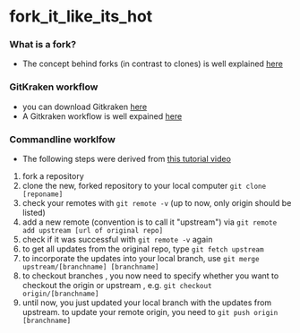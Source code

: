 # fork_it_like_its_hot

### What is a fork?

- The concept behind forks (in contrast to clones) is well explained [here](https://www.youtube.com/watch?v=EAC6zUmgkgQ)

### GitKraken workflow

- you can download Gitkraken [here](https://www.gitkraken.com/)
- A Gitkraken workflow is well expained [here](https://www.youtube.com/watch?v=j_qpzND5yAg)

### Commandline worklfow

- The following steps were derived from [this tutorial video](https://www.youtube.com/watch?v=deEYHVpE1c8&t=480s)

1. fork a repository
2. clone the new, forked repository to your local computer `git clone [reponame]`
3. check your remotes with `git remote -v` (up to now, only origin should be listed)
4. add a new remote (convention is to call it "upstream") via `git remote add upstream [url of original repo]`
5. check if it was successful with `git remote -v` again
6. to get all updates from the original repo, type `git fetch upstream`
7. to incorporate the updates into your local branch, use `git merge upstream/[branchname] [branchname]` 
8. to checkout branches , you now need to specify whether you want to checkout the origin or upstream , e.g. `git checkout origin/[branchname]`
9. until now, you just updated your local branch with the updates from upstream. to update your remote origin, you need to `git push origin [branchname]`